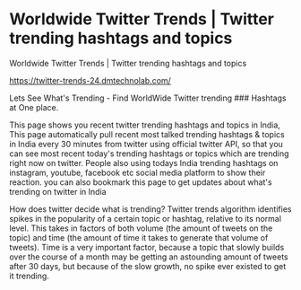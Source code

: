 # Worldwide Twitter Trends | Twitter trending hashtags and topics
Worldwide Twitter Trends | Twitter trending hashtags and topics

https://twitter-trends-24.dmtechnolab.com/

Lets See What's Trending - Find WorldWide Twitter trending ### Hashtags at One place.

This page shows you recent twitter trending hashtags and topics in India, This page automatically pull recent most talked trending hashtags & topics in India every 30 minutes from twitter using official twitter API, so that you can see most recent today's trending hashtags or topics which are trending right now on twitter. People also using todays India trending hashtags on instagram, youtube, facebook etc social media platform to show their reaction. you can also bookmark this page to get updates about what's trending on twitter in India

How does twitter decide what is trending?
Twitter trends algorithm identifies spikes in the popularity of a certain topic or hashtag, relative to its normal level. This takes in factors of both volume (the amount of tweets on the topic) and time (the amount of time it takes to generate that volume of tweets). Time is a very important factor, because a topic that slowly builds over the course of a month may be getting an astounding amount of tweets after 30 days, but because of the slow growth, no spike ever existed to get it trending.

